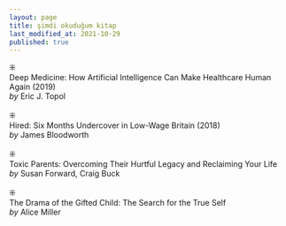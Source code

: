 ```yaml
---
layout: page
title: şimdi okuduğum kitap
last_modified_at: 2021-10-29
published: true
---
```


⁜  
Deep Medicine: How Artificial Intelligence Can Make Healthcare Human Again (2019)  
<i>by</i> Eric J. Topol  
<br />
⁜  
Hired: Six Months Undercover in Low-Wage Britain (2018)  
<i>by</i> James Bloodworth  
<br />
⁜  
Toxic Parents: Overcoming Their Hurtful Legacy and Reclaiming Your Life  
<i>by</i> Susan Forward, Craig Buck  
<br />
⁜  
The Drama of the Gifted Child: The Search for the True Self  
<i>by</i> Alice Miller  
<br />
